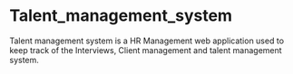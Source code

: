 # Talent_management_system
Talent management system is a HR Management web application used to keep track of the Interviews, Client management and talent management system.
